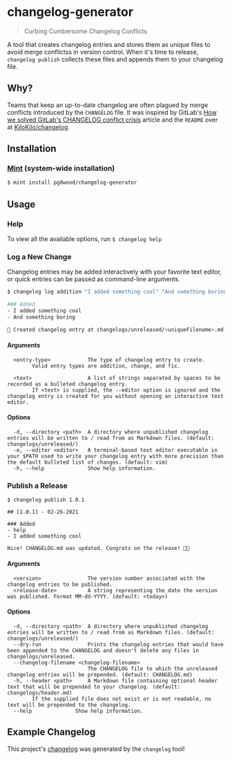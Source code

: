 # changelog-generator
> Curbing Cumbersome Changelog Conflicts

A tool that creates changelog entries and stores them as unique files to avoid merge conflictss in version control. When it's time to release, `changelog publish` collects these files and appends them to your changelog file.

## Why?
Teams that keep an up-to-date changelog are often plagued by merge conflicts introduced by the `CHANGELOG` file. It was inspired by GitLab's [How we solved GitLab's CHANGELOG conflict crisis](https://about.gitlab.com/blog/2018/07/03/solving-gitlabs-changelog-conflict-crisis/) article and the `README` over at [KiloKilo/changelog](https://github.com/KiloKilo/changelog).

## Installation

### [Mint](https://github.com/yonaskolb/Mint) (system-wide installation)


```sh
$ mint install pg8wood/changelog-generator
```

## Usage
### Help
To view all the available options, run `$ changelog help`

### Log a New Change
Changelog entries may be added interactively with your favorite text editor, or quick entries can be passed as command-line arguments.

```sh
$ changelog log addition "I added something cool" "And something boring"

### Added
- I added something cool
- And something boring

🙌 Created changelog entry at changelogs/unreleased/<uniqueFilename>.md
```

#### Arguments
```
  <entry-type>            The type of changelog entry to create.  
        Valid entry types are addition, change, and fix.

  <text>                  A list of strings separated by spaces to be recorded as a bulleted changelog entry. 
        If <text> is supplied, the --editor option is ignored and the changelog entry is created for you without opening an interactive text editor.
```

#### Options
```
  -d, --directory <path>  A directory where unpublished changelog entries will be written to / read from as Markdown files. (default: changelogs/unreleased/)
  -e, --editor <editor>   A terminal-based text editor executable in your $PATH used to write your changelog entry with more precision than the default bulleted list of changes. (default: vim)
  -h, --help              Show help information.
```

### Publish a Release
```
$ changelog publish 1.0.1 

## [1.0.1] - 02-26-2021

### Added
- help
- I added something cool

Nice! CHANGELOG.md was updated. Congrats on the release! 🥳🍻
```

#### Arguments
```
  <version>               The version number associated with the changelog entries to be published. 
  <release-date>          A string representing the date the version was published. Format MM-dd-YYYY. (default: <today>)
```

#### Options
```
  -d, --directory <path>  A directory where unpublished changelog entries will be written to / read from as Markdown files. (default: changelogs/unreleased/)
  --dry-run               Prints the changelog entries that would have been appended to the CHANGELOG and doesn't delete any files in changelogs/unreleased. 
  --changelog-filename <changelog-filename>
                          The CHANGELOG file to which the unreleased changelog entries will be prepended. (default: CHANGELOG.md)
  -h, --header <path>     A Markdown file containing optional header text that will be prepended to your changelog. (default: changelogs/header.md)
        If the supplied file does not exist or is not readable, no text will be prepended to the changelog.
  --help              Show help information.
```

## Example Changelog
This project's [changelog](CHANGELOG.md) was generated by the `changelog` tool!
